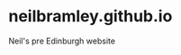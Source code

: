 # neilbramley.github.io

Neil's pre Edinburgh website
<!-- ## Redirect in effect

```html
<meta http-equiv="refresh" content="0; url=https://cims.nyu.edu/~bramley" />
``` -->